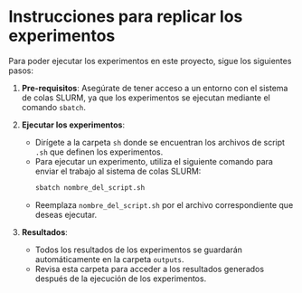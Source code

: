 # Instrucciones para replicar los experimentos

Para poder ejecutar los experimentos en este proyecto, sigue los siguientes pasos:

1. **Pre-requisitos**:
   Asegúrate de tener acceso a un entorno con el sistema de colas SLURM, ya que los experimentos se ejecutan mediante el comando `sbatch`.

2. **Ejecutar los experimentos**:
   - Dirígete a la carpeta `sh` donde se encuentran los archivos de script `.sh` que definen los experimentos.
   - Para ejecutar un experimento, utiliza el siguiente comando para enviar el trabajo al sistema de colas SLURM:
     ```bash
     sbatch nombre_del_script.sh
     ```
   - Reemplaza `nombre_del_script.sh` por el archivo correspondiente que deseas ejecutar.

3. **Resultados**:
   - Todos los resultados de los experimentos se guardarán automáticamente en la carpeta `outputs`.
   - Revisa esta carpeta para acceder a los resultados generados después de la ejecución de los experimentos.


